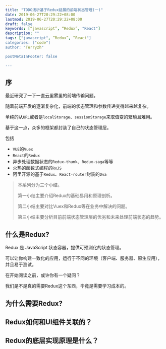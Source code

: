 ```yaml
---
title: "TODO浅析基于Redux延展的前端状态管理(一)"
date: 2019-06-27T20:29:22+08:00
lastmod: 2019-06-27T20:29:22+08:00
draft: false
keywords: [“javascript”, “Redux”, "React"]
description: ""
tags: ["javascript", “Redux”, “React"]
categories: ["code"]
author: "Terryzh"

postMetaInFooter: false

---
```


<!--more-->

## 序

最近研究了一下一直云里雾里的前端传输问题。

随着前端开发的逐渐复杂化，前端的状态管理和参数传递变得越来越复杂。

单纯的从`URL`或者是`localStorage`、`sessionStorage`来取值变的繁琐且难用。

基于这一点，众多的框架都封装了自己的状态管理层。

包括

* `VUE`的`Vuex`
* `React`的`Redux`
* 异步处理数据状态的`Redux-thunk`、`Redux-saga`等等
* 火热的函数式编程的`RxJS`
* 阿里开源的基于`Redux`、`React-router`封装的`Dva`



> 本系列分为三个小结。
>
> 第一小结主要介绍Redux的基础易用和原理剖析。
>
> 第二小结主要对比Vuex和Redux等在业务中解决的问题。
>
> 第三小结主要分析目前前端状态管理层的优劣和未来处理前端状态的趋势。



## 什么是Redux?

Redux 是 JavaScript 状态容器，提供可预测化的状态管理。

可以让你构建一致化的应用，运行于不同的环境（客户端、服务器、原生应用），并且易于测试。

在开始阅读之前，或许你有一个疑问？

我们是不是真的需要Redux这个东西，毕竟是需要学习成本的。

[You Might Not Need Redux戳我看👉]: https://medium.com/@dan_abramov/you-might-not-need-redux-be46360cf367	"戳我看👉"











## 为什么需要Redux?



## Redux如何和UI组件关联的？



## Redux的底层实现原理是什么？
